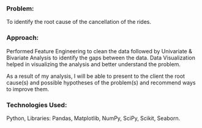 ### Problem: 
To identify the root cause of the cancellation of the rides.

### Approach:
Performed Feature Engineering to clean the data followed by Univariate & Bivariate Analysis to identify the gaps between the data. Data Visualization helped in visualizing the analysis and better understand the problem.

As a result of my analysis, I will be able to present to the client the root cause(s) and possible hypotheses of the problem(s) and recommend ways to improve them. 

### Technologies Used: 
Python, Libraries: Pandas, Matplotlib, NumPy, SciPy, Scikit, Seaborn.

